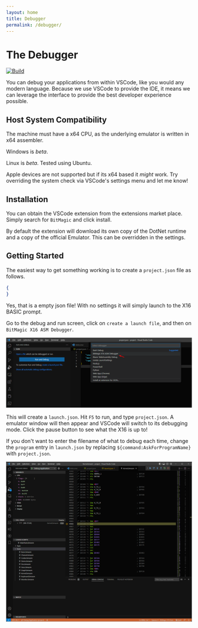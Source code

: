 ```yaml
---
layout: home
title: Debugger
permalink: /debugger/
---
```

# The Debugger

[![Build](https://github.com/Yazwh0/BitMagic/actions/workflows/build-test.yml/badge.svg)](https://github.com/Yazwh0/BitMagic/actions/workflows/build-test.yml)

You can debug your applications from within VSCode, like you would any modern language. Because we use VSCode to provide the IDE, it means we can leverage the interface to provide the best developer experience possible.

## Host System Compatibility

The machine must have a x64 CPU, as the underlying emulator is written in x64 assembler.

Windows is *beta*.

Linux is *beta*. Tested using Ubuntu.

Apple devices are not supported but if its x64 based it *might* work. Try overriding the system check via VSCode's settings menu and let me know!

## Installation

You can obtain the VSCode extension from the extensions market place. Simply search for `BitMagic` and click install.

By default the extension will download its own copy of the DotNet runtime and a copy of the official Emulator. This can be overridden in the settings.

## Getting Started

The easiest way to get something working is to create a `project.json` file as follows.

```json
{
}
```

Yes, that is a empty json file! With no settings it will simply launch to the X16 BASIC prompt.

Go to the debug and run screen, click on `create a launch file`, and then on `BitMagic X16 ASM Debugger`.

![Debug and Run](/Images/DebugAndRun.png)

This will create a `launch.json`. Hit `F5` to run, and type `project.json`. A emulator window will then appear and VSCode will switch to its debugging mode. Click the pause button to see what the X16 is up to!

If you don't want to enter the filename of what to debug each time, change the `program` entry in `launch.json` by replacing `${command:AskForProgramName}` with `project.json`.

![Debugger Running](/Images/DebuggerRunning.png)
